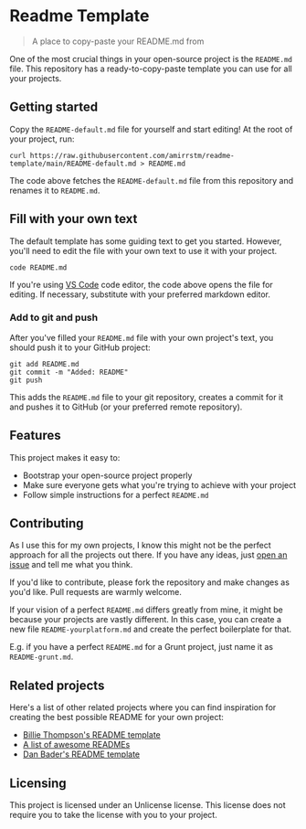 # Readme Template

> A place to copy-paste your README.md from

One of the most crucial things in your open-source project is the `README.md`
file. This repository has a ready-to-copy-paste template you can use for all
your projects.

## Getting started

Copy the `README-default.md` file for yourself and start editing! At the root of
your project, run:

```shell
curl https://raw.githubusercontent.com/amirrstm/readme-template/main/README-default.md > README.md
```

The code above fetches the `README-default.md` file from this repository and
renames it to `README.md`.

## Fill with your own text

The default template has some guiding text to get you started. However, you'll
need to edit the file with your own text to use it with your project.

```shell
code README.md
```

If you're using [VS Code](https://code.visualstudio.com/) code editor, the code above opens the
file for editing. If necessary, substitute with your preferred markdown editor.

### Add to git and push

After you've filled your `README.md` file with your own project's text, you
should push it to your GitHub project:

```shell
git add README.md
git commit -m "Added: README"
git push
```

This adds the `README.md` file to your git repository, creates a commit for it
and pushes it to GitHub (or your preferred remote repository).

## Features

This project makes it easy to:

- Bootstrap your open-source project properly
- Make sure everyone gets what you're trying to achieve with your project
- Follow simple instructions for a perfect `README.md`

## Contributing

As I use this for my own projects, I know this might not be the perfect approach
for all the projects out there. If you have any ideas, just
[open an issue][issues] and tell me what you think.

If you'd like to contribute, please fork the repository and make changes as
you'd like. Pull requests are warmly welcome.

If your vision of a perfect `README.md` differs greatly from mine, it might be
because your projects are vastly different. In this case, you can create a
new file `README-yourplatform.md` and create the perfect boilerplate for that.

E.g. if you have a perfect `README.md` for a Grunt project, just name it as
`README-grunt.md`.

## Related projects

Here's a list of other related projects where you can find inspiration for
creating the best possible README for your own project:

- [Billie Thompson's README template](https://gist.github.com/PurpleBooth/109311bb0361f32d87a2)
- [A list of awesome READMEs](https://github.com/matiassingers/awesome-readme)
- [Dan Bader's README template](https://github.com/dbader/readme-template)

## Licensing

This project is licensed under an Unlicense license. This license does not require
you to take the license with you to your project.

[issues]: https://github.com/amirrstm/readme-template/issues/new
